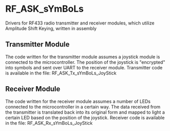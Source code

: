 # RF_ASK_sYmBoLs
Drivers for RF433 radio transmitter and receiver modules, which utilize Amplitude Shift Keying, written in assembly

## Transmitter Module

The code written for the transmitter module assumes a joystick module is connected to the microcontroller. The position of the joystick is "encrypted" into symbols and sent over UART to the receiver module.
Transmitter code is available in the file: RF_ASK_Tx_sYmBoLs_JoyStick

## Receiver Module

The code written for the receiver module assumes a number of LEDs connected to the microcontroller in a certain way. The data received from the transmitter is translated back into its original form and mapped to light a certain LED based on the position of the joystick.
Receiver code is available in the file: RF_ASK_Rx_sYmBoLs_JoyStick

